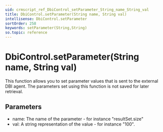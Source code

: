 ```yaml
---
uid: crmscript_ref_DbiControl_setParameter_String_name_String_val
title: DbiControl.setParameter(String name, String val)
intellisense: DbiControl.setParameter
sortOrder: 258
keywords: setParameter(String,String)
so.topic: reference
---
```


# DbiControl.setParameter(String name, String val)

This function allows you to set parameter values that is sent to the external DBI agent. The parameters set using this function is not saved for later retrieval.

## Parameters

 - name: The name of the parameter - for instance "resultSet.size"
 - val: A string representation of the value - for instance "100".

